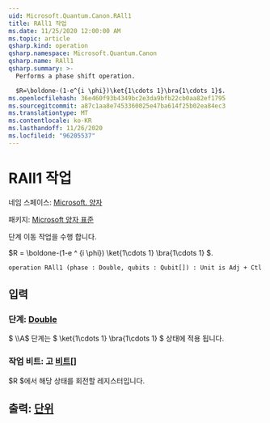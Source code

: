 ```yaml
---
uid: Microsoft.Quantum.Canon.RAll1
title: RAll1 작업
ms.date: 11/25/2020 12:00:00 AM
ms.topic: article
qsharp.kind: operation
qsharp.namespace: Microsoft.Quantum.Canon
qsharp.name: RAll1
qsharp.summary: >-
  Performs a phase shift operation.

  $R=\boldone-(1-e^{i \phi})\ket{1\cdots 1}\bra{1\cdots 1}$.
ms.openlocfilehash: 36e460f93b4349bc2e3da9bfb22cb0aa82ef1795
ms.sourcegitcommit: a87c1aa8e7453360025e47ba614f25b02ea84ec3
ms.translationtype: MT
ms.contentlocale: ko-KR
ms.lasthandoff: 11/26/2020
ms.locfileid: "96205537"
---
```

# <a name="rall1-operation"></a>RAll1 작업

네임 스페이스: [Microsoft. 양자](xref:Microsoft.Quantum.Canon)

패키지: [Microsoft 양자 표준](https://nuget.org/packages/Microsoft.Quantum.Standard)


단계 이동 작업을 수행 합니다.

$R = \boldone-(1-e ^ {i \phi}) \ket{1\cdots 1} \bra{1\cdots 1} $.

```qsharp
operation RAll1 (phase : Double, qubits : Qubit[]) : Unit is Adj + Ctl
```


## <a name="input"></a>입력

### <a name="phase--double"></a>단계: [Double](xref:microsoft.quantum.lang-ref.double)

$ \\\A$ 단계는 $ \ket{1\cdots 1} \bra{1\cdots 1} $ 상태에 적용 됩니다.


### <a name="qubits--qubit"></a>작업 비트: 고 [비트](xref:microsoft.quantum.lang-ref.qubit)[]

$R $에서 해당 상태를 회전할 레지스터입니다.



## <a name="output--unit"></a>출력: [단위](xref:microsoft.quantum.lang-ref.unit)

